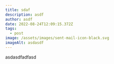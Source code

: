 ```yaml
---
title: sdaf
description: asdf
author: asdf
date: 2022-08-24T12:09:15.372Z
tags:
  - post
image: /assets/images/sent-mail-icon-black.svg
imageAlt: asdasdf
---
```

asdasdfadfasd